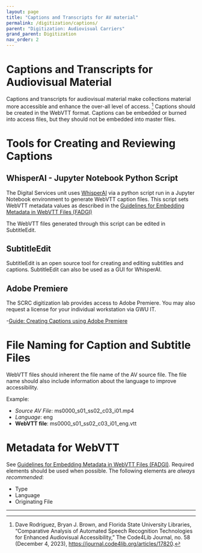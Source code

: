 ```yaml
---
layout: page
title: "Captions and Transcripts for AV material"
permalink: /digitization/captions/
parent: "Digitization: Audiovisual Carriers"
grand_parent: Digitization
nav_order: 2
---
```

# Captions and Transcripts for Audiovisual Material
Captions and transcripts for audiovisual material make collections material more accessible and enhance the over-all level of access. [^1] Captions should be created in the WebVTT format. Captions can be embedded or burned into access files, but they should not be embedded into master files.

# Tools for Creating and Reviewing Captions

## WhisperAI - Jupyter Notebook Python Script

The Digital Services unit uses [WhisperAI](https://github.com/openai/whisper) via a python script run in a Jupyter Notebook environment to generate WebVTT caption files. This script sets WebVTT metadata values as described in the [Guidelines for Embedding Metadata in WebVTT Files (FADGI)](https://www.digitizationguidelines.gov/guidelines/accessibilty_WebVTT.html)

The WebVTT files generated through this script can be edited in SubtitleEdit. 

## SubtitleEdit 
SubtitleEdit is an open source tool for creating and editing subtitles and captions. SubtitleEdit can also be used as a GUI for WhisperAI.

## Adobe Premiere
The SCRC digitization lab provides access to Adobe Premiere. You may also request a license for your individual workstation via GWU IT.

-[Guide: Creating Captions using Adobe Premiere](https://docs.google.com/document/d/1ZRbPUFNSYGfbZA5lTdnkvejmCeflvuGvMg0Ot4aBwyU/edit?usp=sharing)


# File Naming for Caption and Subtitle Files
WebVTT files should inherent the file name of the AV source file. The file name should also include information about the language to improve accessibility. 

Example:
- *Source AV File*: ms0000_s01_ss02_c03_i01.mp4
- *Language*: eng
- **WebVTT file**: ms0000_s01_ss02_c03_i01_eng.vtt

# Metadata for WebVTT 
See [Guidelines for Embedding Metadata in WebVTT Files (FADGI)](https://www.digitizationguidelines.gov/guidelines/accessibilty_WebVTT.html). Required elements should be used when possible. The following elements are *always recommended*:
 
- Type
- Language
- Originating File

---
[^1]: Dave Rodriguez, Bryan J. Brown, and Florida State University Libraries, “Comparative Analysis of Automated Speech Recognition Technologies for Enhanced Audiovisual Accessibility,” The Code4Lib Journal, no. 58 (December 4, 2023), https://journal.code4lib.org/articles/17820.